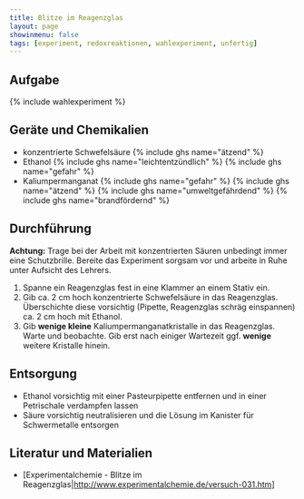 ```yaml
---
title: Blitze im Reagenzglas
layout: page
showinmenu: false
tags: [experiment, redoxreaktionen, wahlexperiment, unfertig]
---
```


## Aufgabe

{% include wahlexperiment %}

## Geräte und Chemikalien

- konzentrierte Schwefelsäure {% include ghs name="ätzend" %}
- Ethanol {% include ghs name="leichtentzündlich" %} {% include ghs name="gefahr" %}
- Kaliumpermanganat {% include ghs name="gefahr" %} {% include ghs name="ätzend" %} {% include ghs name="umweltgefährdend" %} {% include ghs name="brandfördernd" %}

## Durchführung

**Achtung:** Trage bei der Arbeit mit konzentrierten Säuren unbedingt immer eine Schutzbrille. Bereite das Experiment sorgsam vor und arbeite in Ruhe unter Aufsicht des Lehrers.

1. Spanne ein Reagenzglas fest in eine Klammer an einem Stativ ein.
2. Gib ca. 2 cm hoch konzentrierte Schwefelsäure in das Reagenzglas. Überschichte diese vorsichtig (Pipette, Reagenzglas schräg einspannen) ca. 2 cm hoch mit Ethanol. 
3. Gib **wenige kleine** Kaliumpermanganatkristalle in das Reagenzglas. Warte und beobachte. Gib erst nach einiger Wartezeit ggf. **wenige** weitere Kristalle hinein.

## Entsorgung

- Ethanol vorsichtig mit einer Pasteurpipette entfernen und in einer Petrischale verdampfen lassen
- Säure vorsichtig neutralisieren und die Lösung im Kanister für Schwermetalle entsorgen

## Literatur und Materialien

- [Experimentalchemie - Blitze im Reagenzglas|http://www.experimentalchemie.de/versuch-031.htm]

